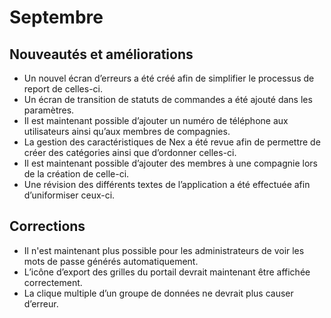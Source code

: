 # Septembre

## Nouveautés et améliorations

*  Un nouvel écran d’erreurs a été créé afin de simplifier le processus de report de celles-ci.
* Un écran de transition de statuts de commandes a été ajouté dans les paramètres.
* Il est maintenant possible d’ajouter un numéro de téléphone aux utilisateurs ainsi qu’aux membres de compagnies.
* La gestion des caractéristiques de Nex a été revue afin de permettre de créer des catégories ainsi que d’ordonner celles-ci.
* Il est maintenant possible d’ajouter des membres à une compagnie lors de la création de celle-ci.
* Une révision des différents textes de l’application a été effectuée afin d’uniformiser ceux-ci.

## Corrections

*  Il n'est maintenant plus possible pour les administrateurs de voir les mots de passe générés automatiquement.
* L’icône d’export des grilles du portail devrait maintenant être affichée correctement.
* La clique multiple d’un groupe de données ne devrait plus causer d’erreur.

